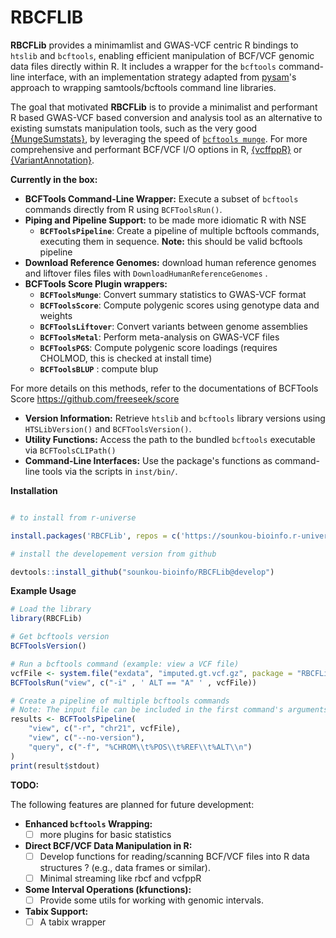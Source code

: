 # RBCFLIB

**RBCFLib** provides a minimamlist and GWAS-VCF centric R bindings to `htslib` and `bcftools`, enabling efficient manipulation of BCF/VCF genomic data files directly within R. It includes a wrapper for the `bcftools` command-line interface, with an implementation strategy adapted from  [pysam](https://github.com/pysam-developers/pysam)'s approach to wrapping samtools/bcftools command line libraries.

The goal that motivated **RBCFLib** is to provide a minimalist and performant R based GWAS-VCF based conversion and analysis tool as an alternative to existing sumstats manipulation tools, such as the very good [{MungeSumstats}](https://github.com/Al-Murphy/MungeSumstats), by leveraging the speed of [`bcftools munge`](https://github.com/freeseek/score). For more comprehensive and performant BCF/VCF I/O options in R, [{vcffppR}](https://github.com/Zilong-Li/vcfppR) or [{VariantAnnotation}](https://github.com/Bioconductor/VariantAnnotation).

**Currently in the box:**

*   **BCFTools Command-Line Wrapper:** Execute a subset of `bcftools` commands directly from R using `BCFToolsRun()`.
*   **Piping and Pipeline Support:** to be made more idiomatic R with NSE
    *   **`BCFToolsPipeline`**: Create a pipeline of multiple bcftools commands, executing them in sequence. **Note:** this should be valid bcftools pipeline
*   **Download Reference Genomes:** download human reference genomes and liftover files files with `DownloadHumanReferenceGenomes` .
*   **BCFTools Score Plugin wrappers:**
    *   **`BCFToolsMunge`**: Convert summary statistics to GWAS-VCF format
    *   **`BCFToolsScore`**: Compute polygenic scores using genotype data and weights 
    *   **`BCFToolsLiftover`**: Convert variants between genome assemblies
    *   **`BCFToolsMetal`**: Perform meta-analysis on GWAS-VCF files
    *   **`BCFToolsPGS`**: Compute polygenic score loadings (requires CHOLMOD, this is checked at install time)
    *   **`BCFToolsBLUP`** : compute blup 

 For more details on this methods, refer to the documentations of BCFTools Score https://github.com/freeseek/score

*   **Version Information:** Retrieve `htslib` and `bcftools` library versions using `HTSLibVersion()` and `BCFToolsVersion()`.
*   **Utility Functions:** Access the path to the bundled `bcftools` executable via `BCFToolsCLIPath()`
*   **Command-Line Interfaces:** Use the package's functions as command-line tools via the scripts in `inst/bin/`.




**Installation**

```r

# to install from r-universe

install.packages('RBCFLib', repos = c('https://sounkou-bioinfo.r-universe.dev'))

# install the developement version from github

devtools::install_github("sounkou-bioinfo/RBCFLib@develop")

```

**Example Usage**

```r
# Load the library
library(RBCFLib)

# Get bcftools version
BCFToolsVersion()

# Run a bcftools command (example: view a VCF file)
vcfFile <- system.file("exdata", "imputed.gt.vcf.gz", package = "RBCFLib")
BCFToolsRun("view", c("-i" , ' ALT == "A" ' , vcfFile))

# Create a pipeline of multiple bcftools commands
# Note: The input file can be included in the first command's arguments
results <- BCFToolsPipeline(
    "view", c("-r", "chr21", vcfFile),
    "view", c("--no-version"),
    "query", c("-f", "%CHROM\\t%POS\\t%REF\\t%ALT\\n")
)
print(result$stdout)
```

**TODO:**

The following features are planned for future development:

*   **Enhanced `bcftools` Wrapping:**
    *   [ ] more plugins for basic statistics
*   **Direct BCF/VCF Data Manipulation in R:**
    *   [ ] Develop functions for reading/scanning BCF/VCF files into R data structures ? (e.g., data frames or similar).
    *   [ ] Minimal streaming like rbcf and vcfppR

*   **Some Interval Operations (kfunctions):**
    *   [ ] Provide some utils for working with genomic intervals.

*   **Tabix Support:**
    *   [ ] A tabix wrapper
